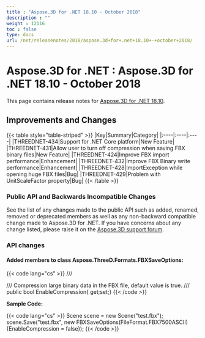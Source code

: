 ```yaml
---
title : "Aspose.3D for .NET 18.10 - October 2018" 
description : "" 
weight : 12116 
toc : false
type: docs
url: /net/releasenotes/2018/aspose.3d+for+.net+18.10+-+october+2018/
---
```


# Aspose.3D for .NET : Aspose.3D for .NET 18.10 - October 2018


This page contains release notes for [Aspose.3D for .NET 18.10](https://www.nuget.org/packages/Aspose.3D/18.10.0).

## Improvements and Changes

{{< table style="table-striped" >}}
|Key|Summary|Category|
|:----|:----|:----|
|THREEDNET-434|Support for .NET Core platform|New Feature|
|THREEDNET-431|Allow user to turn off compression when saving FBX binary files|New Feature|
|THREEDNET-424|Improve FBX import performance|Enhancement|
|THREEDNET-432|Improve FBX Binary write performance|Enhancement|
|THREEDNET-428|ImportException while opening huge FBX files|Bug|
|THREEDNET-429|Problem with UnitScaleFactor property|Bug|
{{< /table >}}

### Public API and Backwards Incompatible Changes

See the list of any changes made to the public API such as added, renamed, removed or deprecated members as well as any non-backward compatible change made to Aspose.3D for .NET. If you have concerns about any change listed, please raise it on the [Aspose.3D support forum](https://forum.aspose.com/c/3d).

### API changes

#### Added members to class Aspose.ThreeD.Formats.FBXSaveOptions:

{{< code lang="cs" >}}
        /// <summary>
        /// Compression large binary data in the FBX file, default value is true.
        /// </summary>
        public bool EnableCompression{ get;set;}
{{< /code >}}

**Sample Code:**

{{< code lang="cs" >}}
        Scene scene = new Scene("test.fbx");
        scene.Save("test.fbx", new FBXSaveOptions(FileFormat.FBX7500ASCII) {EnableCompression = false});
{{< /code >}}

